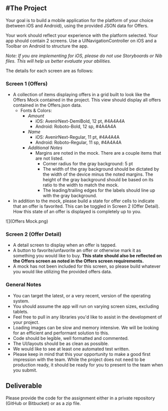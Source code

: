 #The Project
--
Your goal is to build a mobile application for the platform of your choice (between iOS and Android), using the provided JSON data for Offers. 

Your work should reflect your experience with the platform selected. Your app should contain 2 screens. Use a UINavigationController on iOS and a Toolbar on Android to structure the app. 

*Note: If you are implementing for iOS, please do not use Storyboards or Nib files. This will help us better evaluate your abilities.*

The details for each screen are as follows:

### Screen 1 (Offers)
* A collection of items displaying offers in a grid built to look like the Offers Mock contained in the project. This view should display all offers contained in the Offers.json data.
	* Fonts & Colors:
		* *Amount*
			* iOS: AvenirNext-DemiBold, 12 pt, #4A4A4A
          * Android: Roboto-Bold, 12 sp, #4A4A4A
		* *Name*
			* iOS: AvenirNext-Regular, 11 pt, #4A4A4A
	      * Android: Roboto-Regular, 11 sp, #4A4A4A
      * *Additional Notes*
	      * Margins are noted in the mock. There are a couple items that are not listed.
		      * Corner radius for the gray background: 5 pt
		      * The width of the gray background should be dictated by the width of the device minus the noted margins. The height of the gray background should be based on its ratio to the width to match the mock.
		      * The leading/trailing edges for the labels should line up with the gray background.
* In addition to the mock, please build a state for offer cells to indicate that an offer is favorited. This can be toggled in Screen 2 (Offer Detail). How this state of an offer is displayed is completely up to you.

![](Offers Mock.png)

### Screen 2 (Offer Detail)
* A detail screen to display when an offer is tapped. 
* A button to favorite/unfavorite an offer or otherwise mark it as something you would like to buy. **This state should also be reflected on the Offers screen as noted in the Offers screen requirements.**
* A mock has not been included for this screen, so please build whatever you would like utilizing the provided offers data.

### General Notes
* You can target the latest, or a very recent, version of the operating system. 
* You should assume the app will run on varying screen sizes, excluding tablets. 
* Feel free to pull in any libraries you'd like to assist in the development of your project.
* Loading images can be slow and memory intensive. We will be looking for an efficient and performant solution to this.
* Code should be legible, well formatted and commented.
* The UI/layouts should be as clean as possible.
* We would like to see at least one automated test written.
* Please keep in mind that this your opportunity to make a good first impression with the team. While the project does not need to be production ready, it should be ready for you to present to the team when you submit.

Deliverable
---
Please provide the code for the assignment either in a private repository (GitHub or Bitbucket) or as a zip file.

